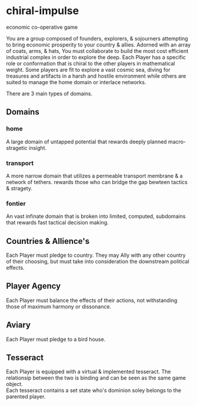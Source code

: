 # chiral-impulse
economic co-operative game

  You are a group composed of founders, explorers, & sojourners attempting to bring economic prosperity to your country & allies. Adorned with an array of coats, arms, & hats, You must collaborate to build the most cost efficient industrial complex in order to explore the deep. Each Player has a specific role or conformation that is chiral to the other players in mathematical weight. Some players are fit to explore a vast cosmic sea, diving for treasures and artifacts in a harsh and hostile environment while others are suited to manage the home domain or interlace networks. 

  There are 3 main types of domains.

## Domains
### home
  A large domain of untapped potential that rewards deeply planned macro-stragetic insight.
### transport
  A more narrow domain that utilizes a permeable transport membrane & a network of tethers. rewards those who can bridge the gap bewteen tactics & stragety. 
### fontier
 An vast infinate domain that is broken into limited, computed, subdomains that rewards fast tactical decision making. 

## Countries & Allience's
  Each Player must pledge to country. They may Ally with any other country of their choosing, but must take into consideration the downstream political effects. 

## Player Agency
  Each Player must balance the effects of their actions, not withstanding those of maximum harmony or dissonance. 

## Aviary
  Each Player must pledge to a bird house. 
  
## Tesseract
  Each Player is equipped with a virtual & implemented tesseract. The relationsip between the two is binding and can be seen as the same game object.  
  Each tesseract contains a set state who's dominion soley belongs to the parented player.


